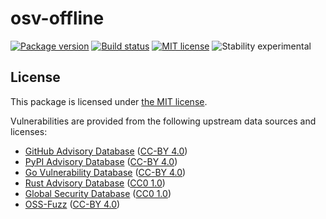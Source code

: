 # osv-offline

[![Package version](https://img.shields.io/npm/v/@renovatebot/osv-offline?style=for-the-badge)](https://www.npmjs.com/package/@renovatebot/osv-offline)
[![Build status](https://img.shields.io/github/actions/workflow/status/renovatebot/osv-offline/build.yml?branch=main&style=for-the-badge)](https://github.com/renovatebot/osv-offline/actions/workflows/build.yml)
[![MIT license](https://img.shields.io/badge/license-MIT-blue?style=for-the-badge)](./LICENSE)
![Stability experimental](https://img.shields.io/badge/stability-experimental-orange.svg?style=for-the-badge)

## License

This package is licensed under [the MIT license](https://opensource.org/licenses/MIT).

Vulnerabilities are provided from the following upstream data sources and licenses:

- [GitHub Advisory Database](https://github.com/github/advisory-database) ([CC-BY 4.0](https://github.com/github/advisory-database/blob/main/LICENSE.md))
- [PyPI Advisory Database](https://github.com/pypa/advisory-database) ([CC-BY 4.0](https://github.com/pypa/advisory-database/blob/main/LICENSE))
- [Go Vulnerability Database](https://github.com/golang/vulndb) ([CC-BY 4.0](https://github.com/golang/vulndb#license))
- [Rust Advisory Database](https://github.com/RustSec/advisory-db) ([CC0 1.0](https://github.com/rustsec/advisory-db/blob/main/LICENSE.txt))
- [Global Security Database](https://github.com/cloudsecurityalliance/gsd-database) ([CC0 1.0](https://github.com/cloudsecurityalliance/gsd-database/blob/main/LICENSE))
- [OSS-Fuzz](https://github.com/google/oss-fuzz-vulns) ([CC-BY 4.0](https://github.com/google/oss-fuzz-vulns/blob/main/LICENSE))
